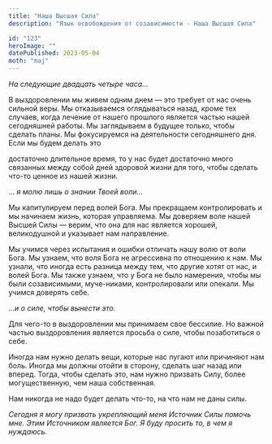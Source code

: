 ```yaml
---
title: "Наша Высшая Сила"
description: "Язык освобождения от созависимости - Наша Высшая Сила"

id: "123"
heroImage: ""
datePublished: 2023-05-04
moth: "maj"
---
```


_На_ _следующие_ _двадцать_ _четыре_ _часа…_

В выздоровлении мы живем одним днем — это требует от нас очень сильной веры.
Мы отказываемся оглядываться назад, кроме тех случаев, когда лечение от нашего
прошлого является частью нашей сегодняшней работы. Мы заглядываем в будущее
только, чтобы сделать планы. Мы фокусируемся на деятельности сегодняшнего дня.
Если мы будем делать это

достаточно длительное время, то у нас будет достаточно много связанных между
собой дней здоровой жизни для того, чтобы сделать что-то ценное из нашей
жизни.

… _я_ _молю_ _лишь_ _о_ _знании_ _Твоей_ _воли…_

Мы капитулируем перед волей Бога. Мы прекращаем контролировать и мы начинаем
жизнь, которая управляема. Мы доверяем воле нашей Высшей Силы — верим, что она
для нас является хорошей, великодушной и указывает нам направление.

Мы учимся через испытания и ошибки отличать нашу волю от воли Бога. Мы узнаем,
что воля Бога не агрессивна по отношению к нам. Мы узнали, что иногда есть
разница между тем, что другие хотят от нас, и волей Бога. Мы также узнаем, что
у Бога не было намерения, чтобы мы были созависимыми, муче-никами,
контролировали или опекали. Мы учимся доверять себе.

_…и_ _о_ _силе,_ _чтобы_ _вынести_ _это._

Для чего-то в выздоровлении мы принимаем свое бессилие. Но важной частью
выздоровления является просьба о силе, чтобы позаботиться о себе.

Иногда нам нужно делать вещи, которые нас пугают или причиняют нам боль.
Иногда мы должны отойти в сторону, сделать шаг назад или вперед. Тогда, чтобы
сделать это, нам нужно призвать Силу, более могущественную, чем наша
собственная.

Нам никогда не надо будет делать что-то, на что нам не даны силы.

_Сегодня_ _я_ _могу_ _призвать_ _укрепляющий_ _меня_ _Источник_ _Силы_
_помочь_ _мне._ _Этим_ _Источником_ _является_ _Бог._ _Я_ _буду_ _просить_
_то,_ _в_ _чем_ _я_ _нуждаюсь._
